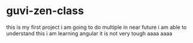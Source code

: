 # guvi-zen-class
this is my first project
i am going to do multiple in near future
i am able to understand this
i am learning angular it is not very tough
aaaa
aaaa
